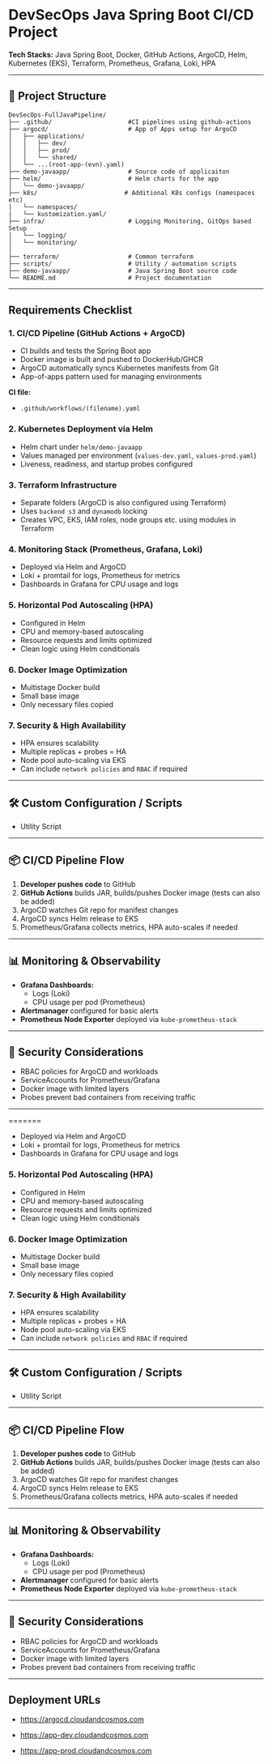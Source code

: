 # DevSecOps Java Spring Boot CI/CD Project

**Tech Stacks:** Java Spring Boot, Docker, GitHub Actions, ArgoCD, Helm, Kubernetes (EKS), Terraform, Prometheus, Grafana, Loki, HPA

---

## 📁 Project Structure

```
DevSecOps-FullJavaPipeline/
├── .github/                     #CI pipelines using github-actions
├── argocd/                      # App of Apps setup for ArgoCD
│   ├── applications/
│   │   ├── dev/
│   │   ├── prod/
│   │   └── shared/
│   └── ...(root-app-(evn).yaml) 
├── demo-javaapp/                # Source code of applicaiton
├── helm/                        # Helm charts for the app
│   └── demo-javaapp/
├── k8s/                        # Additional K8s configs (namespaces etc)
|   └── namespaces/
|   └── kustomization.yaml/                        
├── infra/                       # Logging Monitoring, GitOps based Setup
│   └── logging/
│   └── monitoring/
│   
├── terraform/                   # Common terraform 
├── scripts/                     # Utility / automation scripts
├── demo-javaapp/                # Java Spring Boot source code
└── README.md                    # Project documentation
```

---

## Requirements Checklist

### 1. **CI/CD Pipeline (GitHub Actions + ArgoCD)**

-  CI builds and tests the Spring Boot app
-  Docker image is built and pushed to DockerHub/GHCR
-  ArgoCD automatically syncs Kubernetes manifests from Git
-  App-of-apps pattern used for managing environments

**CI file:**
- `.github/workflows/(filename).yaml`

### 2.  **Kubernetes Deployment via Helm**

-  Helm chart under `helm/demo-javaapp`
-  Values managed per environment (`values-dev.yaml`, `values-prod.yaml`)
-  Liveness, readiness, and startup probes configured

### 3.  **Terraform Infrastructure**

-  Separate folders (ArgoCD is also configured using Terraform)
-  Uses `backend s3` and `dynamodb` locking
-  Creates VPC, EKS, IAM roles, node groups etc. using modules in Terraform

### 4.  **Monitoring Stack (Prometheus, Grafana, Loki)**
-  Deployed via Helm and ArgoCD 
-  Loki + promtail for logs, Prometheus for metrics
-  Dashboards in Grafana for CPU usage and logs

### 5.  **Horizontal Pod Autoscaling (HPA)**

-  Configured in Helm
-  CPU and memory-based autoscaling
-  Resource requests and limits optimized
-  Clean logic using Helm conditionals

### 6.  **Docker Image Optimization**

-  Multistage Docker build 
-  Small base image 
-  Only necessary files copied

### 7.  **Security & High Availability**

-  HPA ensures scalability
-  Multiple replicas + probes = HA
-  Node pool auto-scaling via EKS
-  Can include `network policies` and `RBAC` if required

---

## 🛠️ Custom Configuration / Scripts

- Utility Script

---

## 📦 CI/CD Pipeline Flow

1. **Developer pushes code** to GitHub
2. **GitHub Actions** builds JAR, builds/pushes Docker image (tests can also be added)
3. ArgoCD watches Git repo for manifest changes
4. ArgoCD syncs Helm release to EKS
5. Prometheus/Grafana collects metrics, HPA auto-scales if needed

---

## 📊 Monitoring & Observability

- **Grafana Dashboards:**
  - Logs (Loki)
  - CPU usage per pod (Prometheus)
- **Alertmanager** configured for basic alerts
- **Prometheus Node Exporter** deployed via `kube-prometheus-stack`

---

## 🔐 Security Considerations

- RBAC policies for ArgoCD and workloads
- ServiceAccounts for Prometheus/Grafana
- Docker image with limited layers
- Probes prevent bad containers from receiving traffic

---
=======

-  Deployed via Helm and ArgoCD 
-  Loki + promtail for logs, Prometheus for metrics
-  Dashboards in Grafana for CPU usage and logs

### 5.  **Horizontal Pod Autoscaling (HPA)**

-  Configured in Helm
-  CPU and memory-based autoscaling
-  Resource requests and limits optimized
-  Clean logic using Helm conditionals

### 6.  **Docker Image Optimization**

-  Multistage Docker build 
-  Small base image 
-  Only necessary files copied

### 7.  **Security & High Availability**

-  HPA ensures scalability
-  Multiple replicas + probes = HA
-  Node pool auto-scaling via EKS
-  Can include `network policies` and `RBAC` if required

---

## 🛠️ Custom Configuration / Scripts

- Utility Script

---

## 📦 CI/CD Pipeline Flow

1. **Developer pushes code** to GitHub
2. **GitHub Actions** builds JAR, builds/pushes Docker image (tests can also be added)
3. ArgoCD watches Git repo for manifest changes
4. ArgoCD syncs Helm release to EKS
5. Prometheus/Grafana collects metrics, HPA auto-scales if needed

---

## 📊 Monitoring & Observability

- **Grafana Dashboards:**
  - Logs (Loki)
  - CPU usage per pod (Prometheus)
- **Alertmanager** configured for basic alerts
- **Prometheus Node Exporter** deployed via `kube-prometheus-stack`

---

## 🔐 Security Considerations

- RBAC policies for ArgoCD and workloads
- ServiceAccounts for Prometheus/Grafana
- Docker image with limited layers
- Probes prevent bad containers from receiving traffic

---
## Deployment URLs

- https://argocd.cloudandcosmos.com

- https://app-dev.cloudandcosmos.com

- https://app-prod.cloudandcosmos.com
